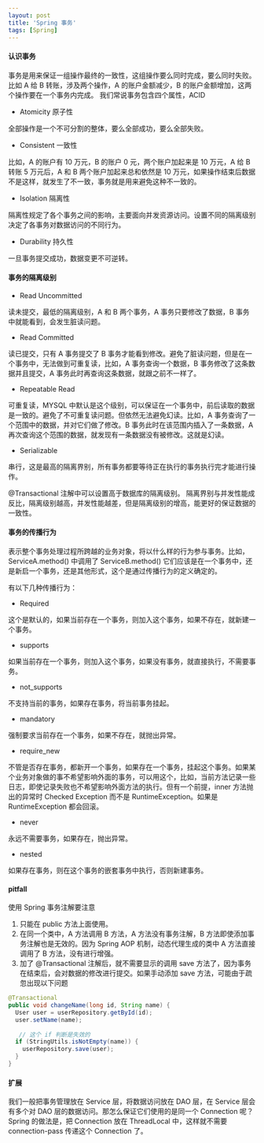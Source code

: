 ```yaml
---
layout: post
title: 'Spring 事务'
tags: [Spring]
---
```


#### 认识事务
事务是用来保证一组操作最终的一致性，这组操作要么同时完成，要么同时失败。比如 A 给 B 转账，涉及两个操作，A 的账户金额减少，B 的账户金额增加，这两个操作要在一个事务内完成。
我们常说事务包含四个属性，ACID

- Atomicity 原子性

全部操作是一个不可分割的整体，要么全部成功，要么全部失败。

- Consistent 一致性

比如，A 的账户有 10 万元，B 的账户 0 元，两个账户加起来是 10 万元，A 给 B 转账 5 万元后，A 和 B 两个账户加起来总和依然是 10 万元，如果操作结束后数据不是这样，就发生了不一致，事务就是用来避免这种不一致的。

- Isolation 隔离性

隔离性规定了各个事务之间的影响，主要面向并发资源访问。设置不同的隔离级别决定了各事务对数据访问的不同行为。

- Durability 持久性

一旦事务提交成功，数据变更不可逆转。

#### 事务的隔离级别

- Read Uncommitted 

读未提交，最低的隔离级别，A 和 B 两个事务，A 事务只要修改了数据，B 事务中就能看到，会发生脏读问题。

- Read Committed

读已提交，只有 A 事务提交了 B 事务才能看到修改。避免了脏读问题，但是在一个事务中，无法做到可重复读，比如，A 事务查询一个数据，B 事务修改了这条数据并且提交，A 事务此时再查询这条数据，就跟之前不一样了。

- Repeatable Read

可重复读，MYSQL 中默认是这个级别，可以保证在一个事务中，前后读取的数据是一致的。避免了不可重复读问题。但依然无法避免幻读。比如，A 事务查询了一个范围中的数据，并对它们做了修改。B 事务此时在该范围内插入了一条数据，A 再次查询这个范围的数据，就发现有一条数据没有被修改。这就是幻读。

- Serializable

串行，这是最高的隔离界别，所有事务都要等待正在执行的事务执行完才能进行操作。


@Transactional 注解中可以设置高于数据库的隔离级别。
隔离界别与并发性能成反比，隔离级别越高，并发性能越差，但是隔离级别的增高，能更好的保证数据的一致性。

####  事务的传播行为

表示整个事务处理过程所跨越的业务对象，将以什么样的行为参与事务。比如，ServiceA.method() 中调用了 ServiceB.method() 它们应该是在一个事务中，还是新启一个事务，还是其他形式，这个是通过传播行为的定义确定的。

有以下几种传播行为：

- Required

这个是默认的，如果当前存在一个事务，则加入这个事务，如果不存在，就新建一个事务。

- supports

如果当前存在一个事务，则加入这个事务，如果没有事务，就直接执行，不需要事务。

- not_supports

不支持当前的事务，如果存在事务，将当前事务挂起。

- mandatory

强制要求当前存在一个事务，如果不存在，就抛出异常。

- require_new

不管是否存在事务，都新开一个事务，如果存在一个事务，挂起这个事务。如果某个业务对象做的事不希望影响外面的事务，可以用这个，比如，当前方法记录一些日志，即使记录失败也不希望影响外面方法的执行。但有一个前提，inner 方法抛出的异常时 Checked Exception 而不是 RuntimeException。如果是 RuntimeException 都会回滚。

- never

永远不需要事务，如果存在，抛出异常。

- nested

如果存在事务，则在这个事务的嵌套事务中执行，否则新建事务。


#### pitfall

使用 Spring 事务注解要注意

1. 只能在 public 方法上面使用。
2. 在同一个类中，A 方法调用 B 方法，A 方法没有事务注解，B 方法即使添加事务注解也是无效的。因为 Spring AOP 机制，动态代理生成的类中 A 方法直接调用了 B 方法，没有进行增强。
3. 加了 @Transactional 注解后，就不需要显示的调用 save 方法了，因为事务在结束后，会对数据的修改进行提交。如果手动添加 save 方法，可能由于疏忽出现以下问题

```java
@Transactional
public void changeName(long id, String name) {
  User user = userRepository.getById(id);
  user.setName(name);
   
   // 这个 if 判断是失效的
  if (StringUtils.isNotEmpty(name)) {
    userRepository.save(user);
  }
}
```

#### 扩展
我们一般把事务管理放在 Service 层，将数据访问放在 DAO 层，在 Service 层会有多个对 DAO 层的数据访问。那怎么保证它们使用的是同一个 Connection 呢？Spring 的做法是，把 Connection 放在 ThreadLocal 中，这样就不需要 connection-pass 传递这个 Connection 了。